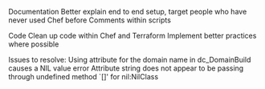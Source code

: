 Documentation
    Better explain end to end setup, target people who have never used Chef before
    Comments within scripts

Code
    Clean up code within Chef and Terraform
    Implement better practices where possible

Issues to resolve:
    Using attribute for the domain name in dc_DomainBuild causes a NIL value error
        Attribute string does not appear to be passing through undefined method `[]' for nil:NilClass